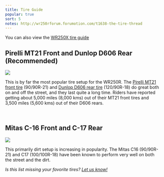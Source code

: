 ```yaml
---
title: Tire Guide
popular: true
sort: 5
notes: http://wr250rforum.forumotion.com/t1638-the-tire-thread
---
```


You can also view the [WR250X tire guide](/articles/wr250x-tire-guide.html)

## Pirelli MT21 Front and Dunlop D606 Rear (Recommended)

<a href='{{ site.STATIC }}articles/wr250r-d606-mt21.jpg' data-featherlight='{{ site.STATIC }}articles/wr250r-d606-mt21.jpg'>
	<img src='{{ site.STATIC }}articles/wr250r-d606-mt21.jpg' class='img-responsive img-rounded'/>
</a>

This is by far the most popular tire setup for the WR250R. The [Pirelli MT21 front tire](/products/tires/mt21-front.html) (90/90R-21) and [Dunlop D606 rear tire](/products/tires/d606-rear.html) (120/90R-18) do great both on and off the street, and they last quite a long time. Riders have reported getting about 5,000 miles (8,000 kms) out of their MT21 front tires and 3,500 miles (5,600 kms) out of their D606 rears.

<br/>

## Mitas C-16 Front and C-17 Rear

<a href='{{ site.STATIC }}articles/wr250r-mitas-c16-c17.jpg' data-featherlight='{{ site.STATIC }}articles/wr250r-mitas-c16-c17.jpg'>
	<img src='{{ site.STATIC }}articles/wr250r-mitas-c16-c17.jpg' class='img-responsive img-rounded'/>
</a>

This primarily dirt setup is increasing in popularity. The Mitas C16 (90/90R-21) and C17 (100/100R-18) have been known to perform very well on both the street and the dirt.

_Is this list missing your favorite tires? [Let us know!](/contribute/)_

